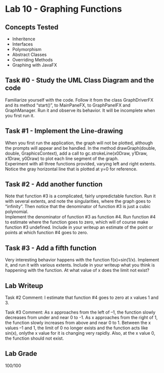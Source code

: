 # Lab 10 - Graphing Functions
## Concepts Tested
- Inheritence
- Interfaces
- Polymorphism
- Abstract Classes
- Overriding Methods
- Graphing with JavaFX
## Task #0 - Study the UML Class Diagram and the code
Familiarize yourself with the code. Follow it from the class GraphDriverFX and its method “start()”, to MainPaneFX, to GraphPanelFX and GraphManager. Run it and observe its behavior. It will be incomplete when you first run it.
## Task #1 - Implement the Line-drawing
When you first run the application, the graph will not be plotted, although the prompts will appear and be handled. In the method drawGraph(double, double, GraphicsContext), add a call to gc.strokeLine(x0Draw, y1Draw, x1Draw, y0Draw) to plot each line segment of the graph.  
Experiment with all three functions provided, varying left and right extents. Notice the gray horizontal line that is plotted at y=0 for reference.
## Task #2 - Add another function
Note that function #3 is a complicated, fairly unpredictable function. Run it with several extents, and note the singularities, where the graph goes to “infinity”. Then notice that the denominator of function #3 is just a cubic polynomial.  
Implement the denominator of function #3 as function #4. Run function #4 to estimate where the function goes to zero, which will of course make function #3 undefined.  Include in your writeup an estimate of the point or points at which function #4 goes to zero.
## Task #3 - Add a fifth function
Very interesting behavior happens with the function f(x)=sin(1/x). Implement it, and run it with various extents. Include in your writeup what you think is happening with the function. At what value of x does the limit not exist?
## Lab Writeup
Task #2 Comment: I estimate that function #4 goes to zero at x values 1 and 3.

Task #3 Comment: As x approaches from the left of –1, the function slowly decreases from under and near 0 to -1. As x approaches from the right of 1, the function slowly increases from above and near 0 to 1. Between the x values –1 and 1, the limit of 0 no longer exists and the function acts like sin(x), onlythe x value for it is changing very rapidly. Also, at the x value 0, the function should not exist.
## Lab Grade
100/100
